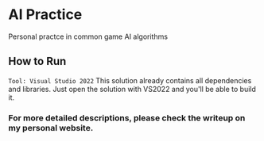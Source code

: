 # AI Practice
Personal practce in common game AI algorithms
## How to Run
`Tool: Visual Studio 2022`
This solution already contains all dependencies and libraries. Just open the solution with VS2022 and you'll be able to build it.
### For more detailed descriptions, please check the writeup on my personal website.
